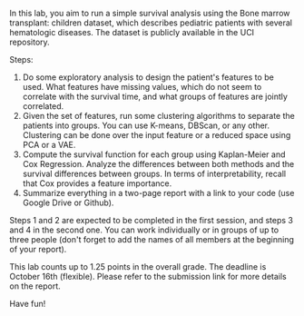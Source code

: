 In this lab, you aim to run a simple survival analysis using the Bone marrow transplant: children dataset, which describes pediatric patients with several hematologic diseases. The dataset is publicly available in the UCI repository.

Steps:

  1. Do some exploratory analysis to design the patient's features to be used. What features have missing values, which do not seem to correlate with the survival time, and what groups of features are jointly correlated.
  1. Given the set of features, run some clustering algorithms to separate the patients into groups. You can use K-means, DBScan, or any other. Clustering can be done over the input feature or a reduced space using PCA or a VAE.
  1. Compute the survival function for each group using Kaplan-Meier and Cox Regression. Analyze the differences between both methods and the survival differences between groups. In terms of interpretability, recall that Cox provides a feature importance.
  1. Summarize everything in a two-page report with a link to your code (use Google Drive or Github).


Steps 1 and 2 are expected to be completed in the first session, and steps 3 and 4 in the second one. You can work individually or in groups of up to three people (don't forget to add the names of all members at the beginning of your report).

This lab counts up to 1.25 points in the overall grade. The deadline is October 16th (flexible). Please refer to the submission link for more details on the report.

Have fun!
